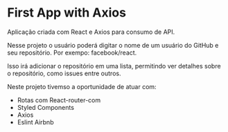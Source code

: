 # First App with Axios


Aplicação criada com React e Axios para consumo de API.

Nesse projeto o usuário poderá digitar o nome de um usuário do GitHub e seu repositório. 
Por exempo: facebook/react.

Isso irá adicionar o repositório em uma lista, permitindo ver detalhes sobre o repositório, como issues entre outros.

Neste projeto tivemso a oportunidade de atuar com:

- Rotas com React-router-com
- Styled Components
- Axios
- Eslint Airbnb
